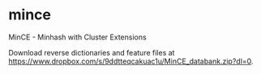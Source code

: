 # mince
MinCE - Minhash with Cluster Extensions

Download reverse dictionaries and feature files at https://www.dropbox.com/s/9ddtteqcakuac1u/MinCE_databank.zip?dl=0.